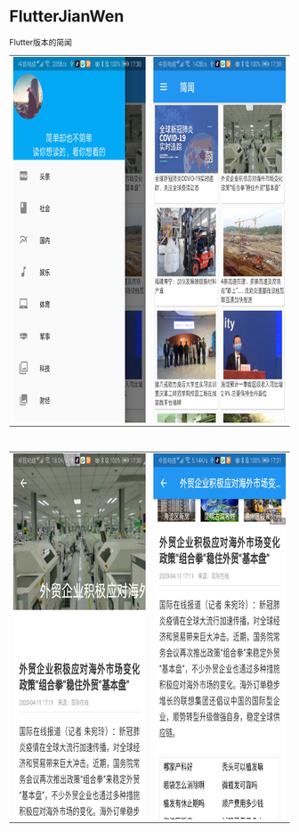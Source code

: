 # FlutterJianWen
Flutter版本的简闻

<table><tr>
<td><img src="https://github.com/haibowen/FlutterJianWen/blob/master/flutter_jian_wen/flutter_jian_wen/icon/Screenshot_20200411_173051_com.example.flutter_jian_wen.jpg" width="320" height="657" border=0></td>
<td><img src="https://github.com/haibowen/FlutterJianWen/blob/master/flutter_jian_wen/flutter_jian_wen/icon/Screenshot_20200411_173048_com.example.flutter_jian_wen.jpg" width="320" height="657" border=0></td>
</tr></table>

<br/>
<table><tr>
<td><img src="https://github.com/haibowen/FlutterJianWen/blob/master/flutter_jian_wen/flutter_jian_wen/icon/Screenshot_20200411_173059_com.example.flutter_jian_wen.jpg" width="320" height="657" border=0></td>
<td><img src="https://github.com/haibowen/FlutterJianWen/blob/master/flutter_jian_wen/flutter_jian_wen/icon/Screenshot_20200411_173105_com.example.flutter_jian_wen.jpg" width="320" height="657" border=0></td>
</tr></table>
<br/>
